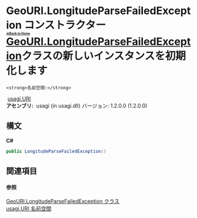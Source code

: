 # GeoURI.LongitudeParseFailedException コンストラクター <div style="font-size:30%"><a href="https://github.com/usagi/usagi.cs/blob/master/docs/Home.md">≪Back to Home</a></div><a href="T_usagi_URI_GeoURI_LongitudeParseFailedException.md">GeoURI.LongitudeParseFailedException</a>クラスの新しいインスタンスを初期化します


    <strong>名前空間:</strong>
&nbsp;<a href="N_usagi_URI.md">usagi.URI</a><br /><strong>アセンブリ:</strong>
&nbsp;usagi (in usagi.dll) バージョン: 1.2.0.0 (1.2.0.0)

## 構文

**C#**<br />
``` C#
public LongitudeParseFailedException()
```


## 関連項目


#### 参照
<a href="T_usagi_URI_GeoURI_LongitudeParseFailedException.md">GeoURI.LongitudeParseFailedException クラス</a><br /><a href="N_usagi_URI.md">usagi.URI 名前空間</a><br />